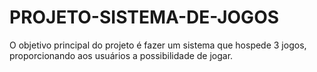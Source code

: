 # PROJETO-SISTEMA-DE-JOGOS
O objetivo principal do projeto é fazer um sistema que hospede 3 jogos, proporcionando aos usuários a possibilidade de jogar.
